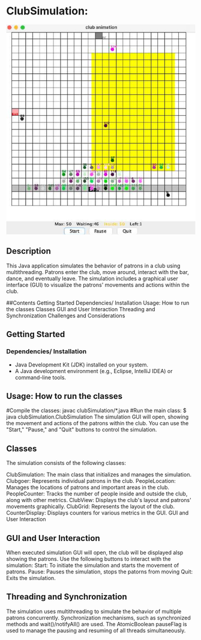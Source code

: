 # ClubSimulation:
![App Screenshot](clubSimulation_Concurrent%20Programming/Screenshot%202025-08-24%20194719.png)
## Description
This Java application simulates the behavior of patrons in a club using multithreading. Patrons enter the club, move around, interact with the bar, dance, and eventually leave. The simulation includes a graphical user interface (GUI) to visualize the patrons' movements and actions within the club.

##Contents
Getting Started
Dependencies/ Installation
Usage: How to run the classes
Classes
GUI and User Interaction
Threading and Synchronization
Challenges and Considerations

## Getting Started

### Dependencies/ Installation

- Java Development Kit (JDK) installed on your system.
- A Java development environment (e.g., Eclipse, IntelliJ IDEA) or command-line tools.

## Usage: How to run the classes

#Compile the classes:
javac clubSimulation/*.java
#Run the main class:
$ java clubSimulation.ClubSimulation
The simulation GUI will open, showing the movement and actions of the patrons within the club. You can use the "Start," "Pause," and "Quit" buttons to control the simulation.

## Classes
The simulation consists of the following classes:

ClubSimulation: The main class that initializes and manages the simulation.
Clubgoer: Represents individual patrons in the club.
PeopleLocation: Manages the locations of patrons and important areas in the club.
PeopleCounter: Tracks the number of people inside and outside the club, along with other metrics.
ClubView: Displays the club's layout and patrons' movements graphically.
ClubGrid: Represents the layout of the club.
CounterDisplay: Displays counters for various metrics in the GUI.
GUI and User Interaction

## GUI and User Interaction

When executed simulation GUI will open, the club will be displayed alsp showing the patrons. Use the following buttons to interact with the simulation:
Start: To initiate the simulation and starts the movement of patrons.
Pause: Pauses the simulation, stops the patorns from moving
Quit: Exits the simulation.

## Threading and Synchronization

The simulation uses multithreading to simulate the behavior of multiple patrons concurrently.
Synchronization mechanisms, such as synchronized methods and wait()/notifyAll() are used.
The AtomicBoolean pauseFlag is used to manage the pausing and resuming of all threads simultaneously.
